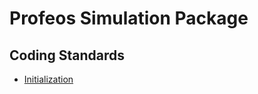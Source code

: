 # Profeos Simulation Package

## Coding Standards

* [Initialization](https://github.com/SeasideSt/Seaside/wiki/Object-Initialization)